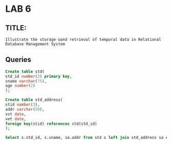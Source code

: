 # LAB 6

## TITLE: 
```Illustrate the storage oand retrieval of temporal data in Relational Database Management System```

## Queries
```sql
Create table std(
std_id number(3) primary key,
sname varchar(75),
age number(2)
);

Create table std_address(
stid number(3),
addr varchar(50),
vst date,
vet date,
foreign key(stid) references std(std_id)
);

Select s.std_id, s.sname, sa.addr from std s left join std_address sa on s.std_id = sa.stid and trunc(SYSDATE) between sa.vst and sa.vet;

```
